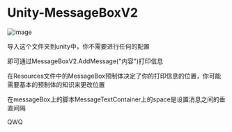 # Unity-MessageBoxV2
![image](https://github.com/15so42/Unity-MessageBoxV2/raw/gif/GIF.gif)

导入这个文件夹到unity中，你不需要进行任何的配置

即可通过MessageBoxV2.AddMessage("内容")打印信息

在Resources文件中的MessageBox预制体决定了你的打印信息的位置，你可能需要基本的预制体的知识来更改位置

在messageBox上的脚本MessageTextContainer上的space是设置消息之间的垂直间隔

QWQ
